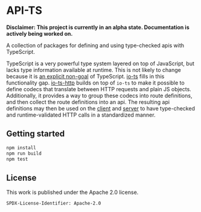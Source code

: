 # API-TS

**Disclaimer: This project is currently in an alpha state. Documentation is actively
being worked on.**

A collection of packages for defining and using type-checked apis with TypeScript.

TypeScript is a very powerful type system layered on top of JavaScript, but lacks type
information available at runtime. This is not likely to change because it is
[an explicit non-goal](https://github.com/Microsoft/TypeScript/wiki/TypeScript-Design-Goals#non-goals)
of TypeScript. [io-ts](https://github.com/gcanti/io-ts) fills in this functionality gap.
[io-ts-http](packages/io-ts-http/README.md) builds on top of `io-ts` to make it possible
to define codecs that translate between HTTP requests and plain JS objects.
Additionally, it provides a way to group these codecs into route definitions, and then
collect the route definitions into an api. The resulting api definitions may then be
used on the [client](packages/superagent-wrapper/README.md) and
[server](packages/express-wrapper/README.md) to have type-checked and runtime-validated
HTTP calls in a standardized manner.

## Getting started

```sh
npm install
npm run build
npm test
```

## License

This work is published under the Apache 2.0 license.

`SPDX-License-Identifier: Apache-2.0`
